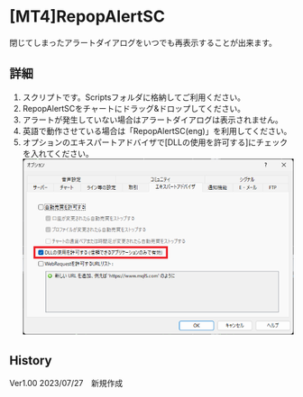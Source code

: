 # [MT4]RepopAlertSC

閉じてしまったアラートダイアログをいつでも再表示することが出来ます。

## 詳細

1. スクリプトです。Scriptsフォルダに格納してご利用ください。
1. RepopAlertSCをチャートにドラッグ&ドロップしてください。
1. アラートが発生していない場合はアラートダイアログは表示されません。
1. 英語で動作させている場合は「RepopAlertSC(eng)」を利用してください。
1. オプションのエキスパートアドバイザで[DLLの使用を許可する]にチェックを入れてください。
![オプション](../images/options-dll.png "options")

## History
Ver1.00 2023/07/27　新規作成